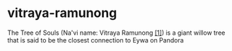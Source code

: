 # vitraya-ramunong
The Tree of Souls (Na'vi name: Vitraya Ramunong [[1]](https://james-camerons-avatar.fandom.com/wiki/File:JamesCameronAVATAR.pdf)) is a giant willow tree that is said to be the closest connection to Eywa on Pandora